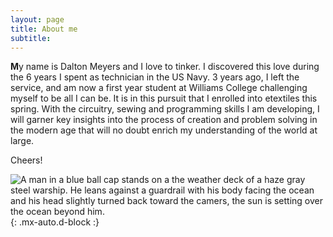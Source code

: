```yaml
---
layout: page
title: About me
subtitle: 
---
```



**M**y name is Dalton Meyers and I love to tinker. I discovered this love during the 6 years I spent as technician in the US Navy. 3 years ago, I left the service, and am now a first year student at Williams College challenging myself to be all I can be. It is in this pursuit that I enrolled into etextiles this spring. With the circuitry, sewing and programming skills I am developing, I will garner key insights into the process of creation and problem solving in the modern age that will no doubt enrich my understanding of the world at large.

Cheers!

![A man in a blue ball cap stands on a the weather deck of a haze gray steel warship. He leans against a guardrail with his body facing the ocean and his head slightly turned back toward the camers, the sun is setting over the ocean beyond him.](https://DMMeyers.github.io/assets/img/Jpn.jpg){: .mx-auto.d-block :}
